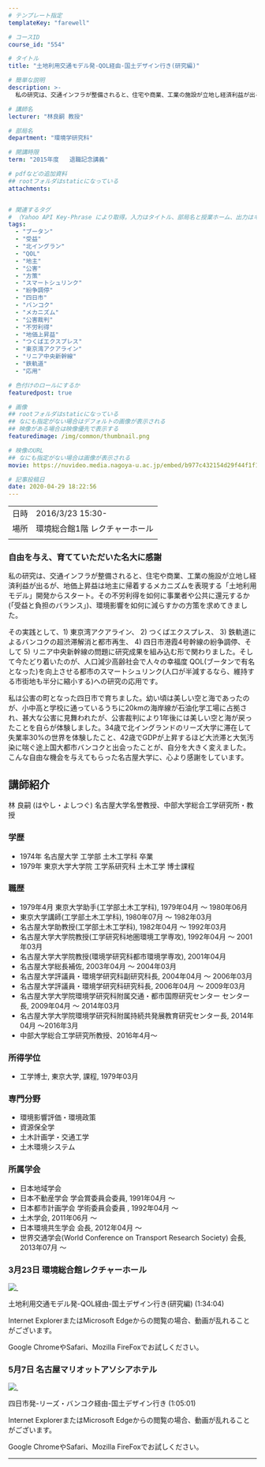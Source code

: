 ```yaml
---
# テンプレート指定
templateKey: "farewell"

# コースID
course_id: "554"

# タイトル
title: "土地利用交通モデル発-QOL経由-国土デザイン行き(研究編)"

# 簡単な説明
description: >-
  私の研究は、交通インフラが整備されると、住宅や商業、工業の施設が立地し経済利益が出るが、地価上昇益は地主に帰着するメカニズムを表現する「土地利用モデル」開発からスタート。その不労利得を如何に事業者や公共に還元するか(「受益と負担のバランス」)、環境影響を如何に減らすかの方策を求めてきました。その実践として、1) 東京湾アクアライン、 2) つくばエクスプレス、 3) 鉄軌道によるバンコクの ....

# 講師名
lecturer: "林良嗣 教授"

# 部局名
department: "環境学研究科"

# 開講時限
term: "2015年度	退職記念講義"

# pdfなどの追加資料
## rootフォルダはstaticになっている
attachments:


# 関連するタグ
# （Yahoo API Key-Phrase により取得。入力はタイトル、部局名と授業ホーム、出力はキーフレーズ（tags））
tags:
  - "ブータン"
  - "受益"
  - "北イングラン"
  - "QOL"
  - "地主"
  - "公害"
  - "方策"
  - "スマートシュリンク"
  - "紛争調停"
  - "四日市"
  - "バンコク"
  - "メカニズム"
  - "公害裁判"
  - "不労利得"
  - "地価上昇益"
  - "つくばエクスプレス"
  - "東京湾アクアライン"
  - "リニア中央新幹線"
  - "鉄軌道"
  - "応用"

# 色付けのロールにするか
featuredpost: true

# 画像
## rootフォルダはstaticになっている
## なにも指定がない場合はデフォルトの画像が表示される
## 映像がある場合は映像優先で表示する
featuredimage: /img/common/thumbnail.png

# 映像のURL
## なにも指定がない場合は画像が表示される
movie: https://nuvideo.media.nagoya-u.ac.jp/embed/b977c432154d29f44f1f1a0e8a7083155e5545a0

# 記事投稿日
date: 2020-04-29 18:22:56
---
```


|   |   |
|---|---|
| 日時 | 2016/3/23  15:30- |
| 場所 | 環境総合館1階 レクチャーホール |
|   |   |


### 自由を与え、育てていただいた名大に感謝

私の研究は、交通インフラが整備されると、住宅や商業、工業の施設が立地し経済利益が出るが、地価上昇益は地主に帰着するメカニズムを表現する「土地利用モデル」開発からスタート。その不労利得を如何に事業者や公共に還元するか(「受益と負担のバランス」)、環境影響を如何に減らすかの方策を求めてきました。

その実践として、1) 東京湾アクアライン、 2) つくばエクスプレス、 3) 鉄軌道によるバンコクの超渋滞解消と都市再生、 4) 四日市港霞4号幹線の紛争調停、そして 5) リニア中央新幹線の問題に研究成果を組み込む形で関わりました。そして今たどり着いたのが、人口減少高齢社会で人々の幸福度 QOL(ブータンで有名となった)を向上させる都市のスマートシュリンク(人口が半減するなら、維持する市街地も半分に縮小する)への研究の応用です。

私は公害の町となった四日市で育ちました。幼い頃は美しい空と海であったのが、小中高と学校に通っているうちに20kmの海岸線が石油化学工場に占拠され、甚大な公害に見舞われたが、公害裁判により1年後には美しい空と海が戻ったことを自らが体験しました。34歳で北イングランドのリーズ大学に滞在して失業率30%の世界を体験したこと、42歳でGDPが上昇するほど大渋滞と大気汚染に喘ぐ途上国大都市バンコクと出会ったことが、自分を大きく変えました。こんな自由な機会を与えてもらった名古屋大学に、心より感謝をしています。


## 講師紹介

林 良嗣 (はやし・よしつぐ) 名古屋大学名誉教授、中部大学総合工学研究所・教授

### 学歴

* 1974年 名古屋大学 工学部 土木工学科 卒業
* 1979年 東京大学大学院 工学系研究科 土木工学 博士課程

### 職歴

* 1979年4月 東京大学助手(工学部土木工学科), 1979年04月 ～ 1980年06月
* 東京大学講師(工学部土木工学科), 1980年07月 ～ 1982年03月
* 名古屋大学助教授(工学部土木工学科), 1982年04月 ～ 1992年03月
* 名古屋大学大学院教授(工学研究科地圏環境工学専攻), 1992年04月 ～ 2001年03月
* 名古屋大学大学院教授(環境学研究科都市環境学専攻), 2001年04月
* 名古屋大学総長補佐, 2003年04月 ～ 2004年03月
* 名古屋大学評議員・環境学研究科副研究科長, 2004年04月 ～ 2006年03月
* 名古屋大学評議員・環境学研究科研究科長, 2006年04月 ～ 2009年03月
* 名古屋大学大学院環境学研究科附属交通・都市国際研究センター センター長, 2009年04月 ～ 2014年03月
* 名古屋大学大学院環境学研究科附属持続共発展教育研究センター長, 2014年04月 ～2016年3月
* 中部大学総合工学研究所教授、2016年4月〜

### 所得学位

* 工学博士, 東京大学, 課程, 1979年03月

### 専門分野

* 環境影響評価・環境政策
* 資源保全学
* 土木計画学・交通工学
* 土木環境システム

### 所属学会

* 日本地域学会
* 日本不動産学会 学会賞委員会委員, 1991年04月 ～
* 日本都市計画学会 学術委員会委員 , 1992年04月 ～
* 土木学会, 2011年06月 ～
* 日本環境共生学会 会長, 2012年04月 ～
* 世界交通学会(World Conference on Transport Research Society) 会長, 2013年07月 ～


### 3月23日 環境総合館レクチャーホール

[![&nbsp;](https://ocw.nagoya-u.jp/files/554/2885.jpg) ](https://nuvideo.media.nagoya-u.ac.jp/embed/b977c432154d29f44f1f1a0e8a7083155e5545a0)

土地利用交通モデル発-QOL経由-国土デザイン行き(研究編) (1:34:04)



Internet ExplorerまたはMicrosoft Edgeからの閲覧の場合、動画が乱れることがございます。

Google ChromeやSafari、Mozilla FireFoxでお試しください。

### 5月7日 名古屋マリオットアソシアホテル

[![&nbsp;](https://ocw.nagoya-u.jp/files/554/2912.jpg) ](https://nuvideo.media.nagoya-u.ac.jp/embed/fed906b81aa449ab60684573eebabe78349fb58f)

四日市発-リーズ・バンコク経由-国土デザイン行き (1:05:01)



Internet ExplorerまたはMicrosoft Edgeからの閲覧の場合、動画が乱れることがございます。

Google ChromeやSafari、Mozilla FireFoxでお試しください。

-----
